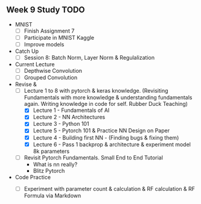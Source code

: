 
## Week 9 Study TODO

- MNIST
	- [ ] Finish Assignment 7
	- [ ] Participate in MNIST Kaggle
	- [ ] Improve models
- Catch Up
	- [ ] Session 8: Batch Norm, Layer Norm & Regulalization
- Current Lecture
	- [ ] Depthwise Convolution
	- [ ] Grouped Convolution
- Revise & 
	- [ ] Lecture 1 to 8 with pytorch & keras knowledge. (Revisiting Fundamentals with more knowledge & understanding fundamentals again. Writing knowledge in code for self. Rubber Duck Teaching)
		- [x] Lecture 1 - Fundamentals of AI
		- [x] Lecture 2 - NN Architectures
		- [x] Lecture 3 - Python 101
		- [x] Lecture 5 - Pytorch 101 & Practice NN Design on Paper
		- [x] Lecture 4 - Building first NN - (Finding bugs & fixing them) 
		- [x] Lecture 6 - Pass 1 backprop & architecture & experiment model 8k parameters
	- [ ] Revisit Pytorch Fundamentals. Small End to End Tutorial
		- What is nn really?
		- Blitz Pytorch

- Code Practice
	- [ ] Experiment with parameter count & calculation & RF calculation & RF Formula via Markdown
	